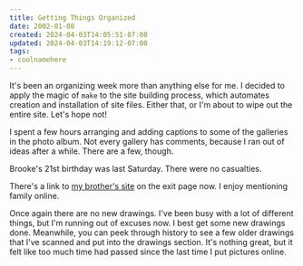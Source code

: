 ```yaml
---
title: Getting Things Organized
date: 2002-01-08
created: 2024-04-03T14:05:51-07:00
updated: 2024-04-03T14:19:12-07:00
tags:
- coolnamehere
---
```


It's been an organizing week more than anything else for me. I decided to apply the magic of `make` to the site building process, which automates creation and installation of site files. Either that, or I'm about to wipe out the entire site. Let's hope not!

I spent a few hours arranging and adding captions to some of the galleries in the photo album. Not every gallery has comments, because I ran out of ideas after a while. There are a few, though.

Brooke's 21st birthday was last Saturday. There were no casualties.

There's a link to [my brother's site](https://web.archive.org/web/20050206183943/http://wisti73.tripod.com/) on the exit page now. I enjoy mentioning family online.

Once again there are no new drawings. I've been busy with a lot of different things, but I'm running out of excuses now. I best get some new drawings done. Meanwhile, you can peek through history to see a few older drawings that I've scanned and put into the drawings section. It's nothing great, but it felt like too much time had passed since the last time I put pictures online.
